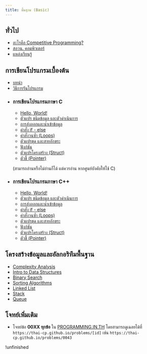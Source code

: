```yaml
---
title: พื้นฐาน (Basic)
---
```


## ทั่วไป

- [อะไรคือ Competitive Programming?](../general/intro-cp.md)
- [สอวน. คอมพิวเตอร์](../general/posn.md)
- [แหล่งเรียนรู้](../general/resources.md)

## การเขียนโปรแกรมเบื้องต้น

- [บทนำ](../prog-basic/index.md)
- [วิธีการรันโปรแกรม](../prog-basic/run-code.md)

<!-- ### การเขียนโปรแกรมภาษา C

(สามารถอ่านหรือไม่อ่านก็ได้ แต่ควรอ่าน หากศูนย์บังคับให้ใช้ C)

- [Hello, World!](../prog-basic/c/hello-world.md)
- [ตัวแปร ชนิดข้อมูล และตัวดำเนินการ](../prog-basic/c/variable.md)
- [การส่งออกและนำเข้าข้อมูล](../prog-basic/c/input-output.md)
- [คำสั่ง if - else](../prog-basic/c/if-else.md)
- [คำสั่งวนซ้ำ (For Loop)](../prog-basic/c/for-loop.md)
- [ตัวแปรชุด และสายอักขระ](../prog-basic/c/array.md)
- [ฟังก์ชัน](../prog-basic/c/function.md) -->

<!-- ### การเขียนโปรแกรมภาษา C++
- [Hello, World!](../prog-basic/cpp/hello-world.md)
- [ตัวแปร ชนิดข้อมูล และตัวดำเนินการ](../prog-basic/cpp/variable.md)
- [การส่งออกและนำเข้าข้อมูล](../prog-basic/cpp/input-output.md)
- [คำสั่ง if - else](../prog-basic/cpp/if-else.md)
- [คำสั่งวนซ้ำ (For Loop)](../prog-basic/cpp/for-loop.md)
- [ตัวแปรชุด และสายอักขระ](../prog-basic/cpp/array.md)
- [ฟังก์ชัน](../prog-basic/cpp/function.md)
- [STL](../prog-basic/cpp/stl.md) -->

<div class="grid cards" markdown>

- ### การเขียนโปรแกรมภาษา C

    - [Hello, World!](../prog-basic/c/hello-world.md)
    - [ตัวแปร ชนิดข้อมูล และตัวดำเนินการ](../prog-basic/c/variable.md)
    - [การส่งออกและนำเข้าข้อมูล](../prog-basic/c/input-output.md)
    - [คำสั่ง if - else](../prog-basic/c/if-else.md)
    - [คำสั่งวนซ้ำ (Loops)](../prog-basic/c/loops.md)
    - [ตัวแปรชุด และสายอักขระ](../prog-basic/c/array.md)
    - [ฟังก์ชัน](../prog-basic/c/function.md)
    - [ตัวแปรโครงสร้าง (Struct)](../prog-basic/cpp/struct.md)
    - [ตัวชี้ (Pointer)](../prog-basic/c/pointer.md)

    (สามารถอ่านหรือไม่อ่านก็ได้ แต่ควรอ่าน หากศูนย์บังคับให้ใช้ C)

- ### การเขียนโปรแกรมภาษา C++

    - [Hello, World!](../prog-basic/cpp/hello-world.md)
    - [ตัวแปร ชนิดข้อมูล และตัวดำเนินการ](../prog-basic/cpp/variable.md)
    - [การส่งออกและนำเข้าข้อมูล](../prog-basic/cpp/input-output.md)
    - [คำสั่ง if - else](../prog-basic/cpp/if-else.md)
    - [คำสั่งวนซ้ำ (Loops)](../prog-basic/cpp/loops.md)
    - [ตัวแปรชุด และสายอักขระ](../prog-basic/cpp/array.md)
    - [ฟังก์ชัน](../prog-basic/cpp/function.md)
    - [ตัวแปรโครงสร้าง (Struct)](../prog-basic/cpp/struct.md)
    - [ตัวชี้ (Pointer)](../prog-basic/cpp/pointer.md)

</div>

## โครงสร้างข้อมูลและอัลกอริทึมพื้นฐาน  

- [Complexity Analysis](../dsa-basic/complexity.md)
- [Intro to Data Structures](../dsa-basic/intro-ds.md)
- [Binary Search](../dsa-basic/binary-search.md)
- [Sorting Algorithms](../dsa-basic/sorting.md)
- [Linked List](../dsa-basic/linked-list.md)
- [Stack](../dsa-basic/stack.md)
- [Queue](../dsa-basic/queue.md)

## โจทย์เพิ่มเติม

- โจทย์ข้อ **00XX ทุกข้อ** ใน [PROGRAMMING.IN.TH](https://programming.in.th) โดยสามารถดูเฉลยได้ที่ `https://thai-cp.github.io/problems/[id]` เช่น `https://thai-cp.github.io/problems/0043`

!unfinished
